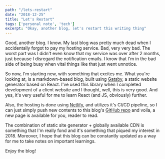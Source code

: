 ```yaml
---
path: "/lets-restart"
date: "2018-12-25"
title: "Let's Restart"
tags: ['personal note', 'tech']
excerpt: "Okay, another blog, let's restart this writing thing"
---
```

Good, another blog. I know. My last blog was pretty much dead when I accidentally forgot to pay my hosting service. Bad, very very bad. The worst part was I didn't even know that my service was over after 2 months, just because I disregard the notification emails. I know that I'm in the bad side of being busy when vital things like that just went unnotice.

So now, I'm starting new, with something that excites me. What you're looking at, is a markdown-based blog, built using [Gatsby](http://www.gatsbyjs.org), a static website generator based on React. I've used this library when I completed development of a client website and I thought, well, this is very good. And yes, it's very useful for me to learn React (and JS, obviously) further. 

Also, the hosting is done using [Netlify](http://www.netlify.com), and utilizes it's CI/CD pipeline, so I can just simply push new contents to this blog's [GitHub repo](https://github.com/lunchboxav/adityo-blog) and voila, a new page is available for you, reader to read.

The combination of static site generator + globally available CDN is something that I'm really fond and it's something that piqued my interest in 2018. Moreover, I hope that this blog can be constantly updated as a way for me to take notes on important learnings.

Enjoy the blog!
